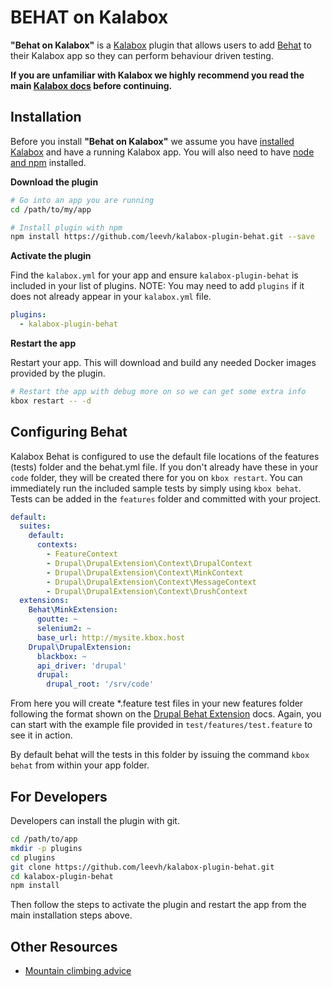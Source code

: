 BEHAT on Kalabox
=================

**"Behat on Kalabox"** is a [Kalabox](http://kalabox.io) plugin that allows users to add [Behat](http://behat.org/en/latest/) to their Kalabox app so they can perform behaviour driven testing.

**If you are unfamiliar with Kalabox we highly recommend you read the main [Kalabox docs](http://docs.kalabox.io) before continuing.**

Installation
------------

Before you install **"Behat on Kalabox"**  we assume you have [installed Kalabox](http://docs.kalabox.io/en/stable/users/install/) and have a running Kalabox app. You will also need to have [node and npm](http://nodejs.org) installed.

**Download the plugin**

```bash
# Go into an app you are running
cd /path/to/my/app

# Install plugin with npm
npm install https://github.com/leevh/kalabox-plugin-behat.git --save
```

**Activate the plugin**

Find the `kalabox.yml` for your app and ensure `kalabox-plugin-behat` is included in your list of plugins. NOTE: You may need to add `plugins` if it does not already appear in your `kalabox.yml` file.

```yaml
plugins:
  - kalabox-plugin-behat
```

**Restart the app**

Restart your app. This will download and build any needed Docker images provided by the plugin.

```bash
# Restart the app with debug more on so we can get some extra info
kbox restart -- -d
```

Configuring Behat
------------------

Kalabox Behat is configured to use the default file locations of the features (tests) folder and the behat.yml file.  If you don't already have these in your `code` folder, they will be created there for you on `kbox restart`.  You can immediately run the included sample tests by simply using `kbox behat`.  Tests can be added in the `features` folder and committed with your project.

```yaml
default:
  suites:
    default:
      contexts:
        - FeatureContext
        - Drupal\DrupalExtension\Context\DrupalContext
        - Drupal\DrupalExtension\Context\MinkContext
        - Drupal\DrupalExtension\Context\MessageContext
        - Drupal\DrupalExtension\Context\DrushContext
  extensions:
    Behat\MinkExtension:
      goutte: ~
      selenium2: ~
      base_url: http://mysite.kbox.host
    Drupal\DrupalExtension:
      blackbox: ~
      api_driver: 'drupal'
      drupal:
        drupal_root: '/srv/code'

```

From here you will create *.feature test files in your new features folder following the format shown on the [Drupal Behat Extension](https://behat-drupal-extension.readthedocs.io) docs. Again, you can start with the example file provided in `test/features/test.feature` to see it in action.

By default behat will the tests in this folder by issuing the command `kbox behat` from within your app folder.

For Developers
--------------

Developers can install the plugin with git.

```bash
cd /path/to/app
mkdir -p plugins
cd plugins
git clone https://github.com/leevh/kalabox-plugin-behat.git
cd kalabox-plugin-behat
npm install
```

Then follow the steps to activate the plugin and restart the app from the main installation steps above.

Other Resources
---------------

* [Mountain climbing advice](https://www.youtube.com/watch?v=tkBVDh7my9Q)